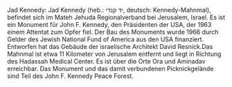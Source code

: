 Jad Kennedy: Jad Kennedy (heb.: יד קנדי, deutsch: Kennedy-Mahnmal), befindet sich im Mateh Jehuda Regionalverband bei Jerusalem, Israel. Es ist ein Monument für John F. Kennedy, den Präsidenten der USA, der 1963 einem Attentat zum Opfer fiel. Der Bau des Monuments wurde 1966 durch Gelder des Jewish National Fund of America aus den USA finanziert. Entworfen hat das Gebäude der israelische Architekt David Resnick.Das Mahnmal ist etwa 11 Kilometer von Jerusalem entfernt und liegt in Richtung des Hadassah Medical Center. Es ist über die Orte Ora und Aminadav erreichbar. Das Monument und das damit verbundenen Picknickgelände sind Teil des John F. Kennedy Peace Forest.
